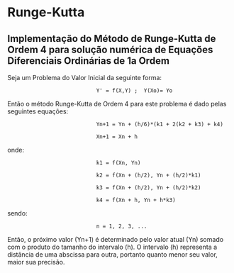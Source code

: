 # Runge-Kutta
## Implementação do Método de Runge-Kutta de Ordem 4 para solução numérica de Equações Diferenciais Ordinárias de 1a Ordem


Seja um Problema do Valor Inicial da seguinte forma:
  
                                Y' = f(X,Y) ;  Y(Xo)= Yo


Então o método Runge-Kutta de Ordem 4 para este problema é dado pelas seguintes equações:
                                     
                                     
                                Yn+1 = Yn + (h/6)*(k1 + 2(k2 + k3) + k4)
                                      
                                Xn+1 = Xn + h
                                     
onde:                                     
                                     
                                k1 = f(Xn, Yn)
                                        
                                k2 = f(Xn + (h/2), Yn + (h/2)*k1)
                                        
                                k3 = f(Xn + (h/2), Yn + (h/2)*k2)
                                        
                                k4 = f(Xn + h, Yn + h*k3)
                                     

sendo:

                                n = 1, 2, 3, ...
                                
Então, o próximo valor (Yn+1) é determinado pelo valor atual (Yn) somado com o produto do tamanho do intervalo (h).
O intervalo (h) representa a distância de uma abscissa para outra, portanto quanto menor seu valor, maior sua precisão. 

